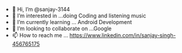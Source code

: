 - 👋 Hi, I’m @sanjay-3144
- 👀 I’m interested in ...doing Coding and listening music
- 🌱 I’m currently learning ... Android Development
- 💞️ I’m looking to collaborate on ...Google
- 📫 How to reach me ...
https://www.linkedin.com/in/sanjay-singh-456765175
<!---
sanjay-3144/sanjay-3144 is a ✨ special ✨ repository because its `README.md` (this file) appears on your GitHub profile.
You can click the Preview link to take a look at your changes.
--->

